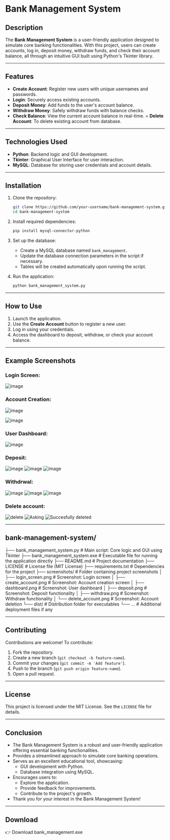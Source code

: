 # Bank Management System

## Description
The **Bank Management System** is a user-friendly application designed to simulate core banking functionalities. With this project, users can create accounts, log in, deposit money, withdraw funds, and check their account balance, all through an intuitive GUI built using Python's Tkinter library.

---

## Features
- **Create Account**: Register new users with unique usernames and passwords.
- **Login**: Securely access existing accounts.
- **Deposit Money**: Add funds to the user's account balance.
- **Withdraw Money**: Safely withdraw funds with balance checks.
- **Check Balance**: View the current account balance in real-time.
= **Delete Account**: To delete existing account from database.
---

## Technologies Used
- **Python**: Backend logic and GUI development.
- **Tkinter**: Graphical User Interface for user interaction.
- **MySQL**: Database for storing user credentials and account details.

---

## Installation
1. Clone the repository:
   ```bash
   git clone https://github.com/your-username/bank-management-system.git
   cd bank-management-system
   ```

2. Install required dependencies:
   ```bash
   pip install mysql-connector-python
   ```

3. Set up the database:
   - Create a MySQL database named `bank_management`.
   - Update the database connection parameters in the script if necessary.
   - Tables will be created automatically upon running the script.

4. Run the application:
   ```bash
   python bank_management_system.py
   ```

---

## How to Use
1. Launch the application.
2. Use the **Create Account** button to register a new user.
3. Log in using your credentials.
4. Access the dashboard to deposit, withdraw, or check your account balance.

---

## Example Screenshots
### Login Screen:
![image](https://github.com/user-attachments/assets/5b786535-0bb8-4a83-b9de-5d4c6b26392f)



### Account Creation:
![image](https://github.com/user-attachments/assets/f1d0a153-cf9e-4941-9d82-451a5b00be97)

![image](https://github.com/user-attachments/assets/eeb377cb-4ad2-4706-8f6a-d4d9e36ca17c)



### User Dashboard:
![image](https://github.com/user-attachments/assets/d3901fec-0a1b-413d-99bd-e4b7f633dbae)


### Deposit:
![image](https://github.com/user-attachments/assets/521c4e6e-ce47-476a-a778-7e9c317fb6b1)
![image](https://github.com/user-attachments/assets/d9548b92-fc7a-4c65-a808-9788599eba64)
![image](https://github.com/user-attachments/assets/0600e69d-beff-4a6d-b17c-ec588026a207)


### Withdrwal:
![image](https://github.com/user-attachments/assets/33ab1d09-e7c2-4a2f-9704-b29beb1b3adc)
![image](https://github.com/user-attachments/assets/8a85738a-2b04-4374-846a-b6e89cbd99fa)
![image](https://github.com/user-attachments/assets/03c2f984-35b8-453c-8854-a3f2b6816faf)


### Delete account:
![delete](https://github.com/user-attachments/assets/3128cd70-ba14-49e1-ab70-0952a61e3cb2)
![Asking](https://github.com/user-attachments/assets/8129b2cf-2a76-4d4c-827b-946c471e8f0c)
![Succesfully deleted](https://github.com/user-attachments/assets/58a826dc-80b9-489c-ab60-e4c2c9b12da1)

---
 ## bank-management-system/
├── bank_management_system.py   # Main script: Core logic and GUI using Tkinter
├── bank_management_system.exe  # Executable file for running the application directly
├── README.md                   # Project documentation
├── LICENSE                     # License file (MIT License)
├── requirements.txt            # Dependencies for the project
├── screenshots/                # Folder containing project screenshots
│   ├── login_screen.png        # Screenshot: Login screen
│   ├── create_account.png      # Screenshot: Account creation screen
│   ├── dashboard.png           # Screenshot: User dashboard
│   ├── deposit.png             # Screenshot: Deposit functionality
│   ├── withdraw.png            # Screenshot: Withdraw functionality
│   └── delete_account.png      # Screenshot: Account deletion
└── dist/                       # Distribution folder for executables
    └── ...                     # Additional deployment files if any



---

## Contributing
Contributions are welcome! To contribute:
1. Fork the repository.
2. Create a new branch (`git checkout -b feature-name`).
3. Commit your changes (`git commit -m 'Add feature'`).
4. Push to the branch (`git push origin feature-name`).
5. Open a pull request.

---

## License
This project is licensed under the MIT License. See the `LICENSE` file for details.


---

## Conclusion
- The Bank Management System is a robust and user-friendly application offering essential banking functionalities.
- Provides a streamlined approach to simulate core banking operations.
- Serves as an excellent educational tool, showcasing:
  - GUI development with Python.
  - Database integration using MySQL.
- Encourages users to:
  - Explore the application.
  - Provide feedback for improvements.
  - Contribute to the project's growth.
- Thank you for your interest in the Bank Management System!

---

## Download
👉 Download bank_management.exe
